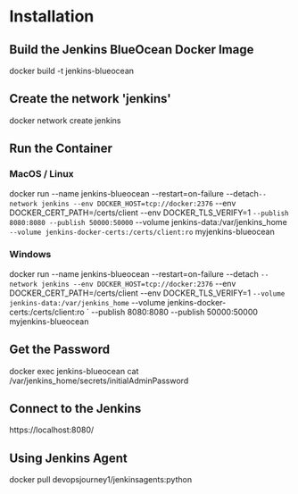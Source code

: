 
# Installation
## Build the Jenkins BlueOcean Docker Image
docker build -t jenkins-blueocean

## Create the network 'jenkins'
docker network create jenkins


## Run the Container
### MacOS / Linux
docker run --name jenkins-blueocean --restart=on-failure --detach`
  --network jenkins --env DOCKER_HOST=tcp://docker:2376 `
  --env DOCKER_CERT_PATH=/certs/client --env DOCKER_TLS_VERIFY=1 `
  --publish 8080:8080 --publish 50000:50000 `
  --volume jenkins-data:/var/jenkins_home `
  --volume jenkins-docker-certs:/certs/client:ro `
  myjenkins-blueocean

### Windows
docker run --name jenkins-blueocean --restart=on-failure --detach `
  --network jenkins --env DOCKER_HOST=tcp://docker:2376 `
  --env DOCKER_CERT_PATH=/certs/client --env DOCKER_TLS_VERIFY=1 `
  --volume jenkins-data:/var/jenkins_home `
  --volume jenkins-docker-certs:/certs/client:ro `
  --publish 8080:8080 --publish 50000:50000 myjenkins-blueocean


## Get the Password
docker exec jenkins-blueocean cat /var/jenkins_home/secrets/initialAdminPassword


## Connect to the Jenkins
https://localhost:8080/

## Using Jenkins Agent
docker pull devopsjourney1/jenkinsagents:python

